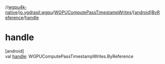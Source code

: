//[wgpu4k-native](../../../../index.md)/[io.ygdrasil.wgpu](../../index.md)/[WGPUComputePassTimestampWrites](../index.md)/[[android]ByReference](index.md)/[handle](handle.md)

# handle

[android]\
val [handle](handle.md): WGPUComputePassTimestampWrites.ByReference
